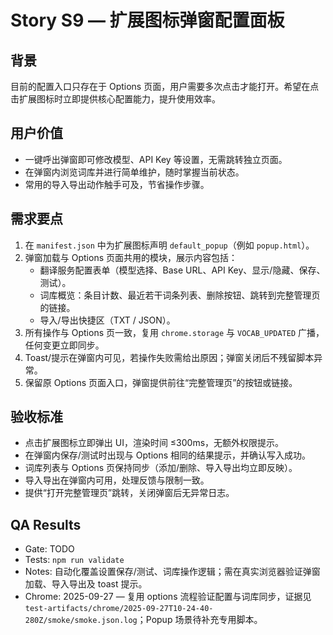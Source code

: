 # Story S9 — 扩展图标弹窗配置面板

## 背景
目前的配置入口只存在于 Options 页面，用户需要多次点击才能打开。希望在点击扩展图标时立即提供核心配置能力，提升使用效率。

## 用户价值
- 一键呼出弹窗即可修改模型、API Key 等设置，无需跳转独立页面。
- 在弹窗内浏览词库并进行简单维护，随时掌握当前状态。
- 常用的导入导出动作触手可及，节省操作步骤。

## 需求要点
1. 在 `manifest.json` 中为扩展图标声明 `default_popup`（例如 `popup.html`）。
2. 弹窗加载与 Options 页面共用的模块，展示内容包括：
   - 翻译服务配置表单（模型选择、Base URL、API Key、显示/隐藏、保存、测试）。
   - 词库概览：条目计数、最近若干词条列表、删除按钮、跳转到完整管理页的链接。
   - 导入/导出快捷区（TXT / JSON）。
3. 所有操作与 Options 页一致，复用 `chrome.storage` 与 `VOCAB_UPDATED` 广播，任何变更立即同步。
4. Toast/提示在弹窗内可见，若操作失败需给出原因；弹窗关闭后不残留脚本异常。
5. 保留原 Options 页面入口，弹窗提供前往“完整管理页”的按钮或链接。

## 验收标准
- 点击扩展图标立即弹出 UI，渲染时间 ≤300ms，无额外权限提示。
- 在弹窗内保存/测试时出现与 Options 相同的结果提示，并确认写入成功。
- 词库列表与 Options 页保持同步（添加/删除、导入导出均立即反映）。
- 导入导出在弹窗内可用，处理反馈与限制一致。
- 提供“打开完整管理页”跳转，关闭弹窗后无异常日志。

## QA Results
- Gate: TODO
- Tests: `npm run validate`
- Notes: 自动化覆盖设置保存/测试、词库操作逻辑；需在真实浏览器验证弹窗加载、导入导出及 toast 提示。
- Chrome: 2025-09-27 — 复用 options 流程验证配置与词库同步，证据见 `test-artifacts/chrome/2025-09-27T10-24-40-280Z/smoke/smoke.json.log`；Popup 场景待补充专用脚本。
